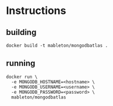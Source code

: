 # Instructions

## building
```
docker build -t mableton/mongodbatlas .
```

## running
```
docker run \
  -e MONGODB_HOSTNAME=<hostname> \
  -e MONGODB_USERNAME=<username> \
  -e MONGODB_PASSWORD=<password> \
  mableton/mongodbatlas
```
